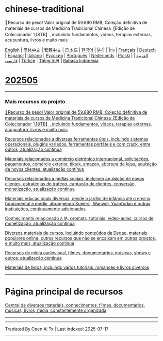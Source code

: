# chinese-traditional
🎁Recurso de peso! Valor original de 59.880 RMB, Coleção definitiva de materiais de cursos de Medicina Tradicional Chinesa【Edição de Colecionador 1,18TB】, incluindo fundamentos, vídeos, terapias externas, acupuntura, livros e muito mais

[English](https://openaitx.github.io/view.html?user=mswnlz&project=chinese-traditional&lang=en) | [简体中文](https://openaitx.github.io/view.html?user=mswnlz&project=chinese-traditional&lang=zh-CN) | [繁體中文](https://openaitx.github.io/view.html?user=mswnlz&project=chinese-traditional&lang=zh-TW) | [日本語](https://openaitx.github.io/view.html?user=mswnlz&project=chinese-traditional&lang=ja) | [한국어](https://openaitx.github.io/view.html?user=mswnlz&project=chinese-traditional&lang=ko) | [हिन्दी](https://openaitx.github.io/view.html?user=mswnlz&project=chinese-traditional&lang=hi) | [ไทย](https://openaitx.github.io/view.html?user=mswnlz&project=chinese-traditional&lang=th) | [Français](https://openaitx.github.io/view.html?user=mswnlz&project=chinese-traditional&lang=fr) | [Deutsch](https://openaitx.github.io/view.html?user=mswnlz&project=chinese-traditional&lang=de) | [Español](https://openaitx.github.io/view.html?user=mswnlz&project=chinese-traditional&lang=es) | [Italiano](https://openaitx.github.io/view.html?user=mswnlz&project=chinese-traditional&lang=it) | [Русский](https://openaitx.github.io/view.html?user=mswnlz&project=chinese-traditional&lang=ru) | [Português](https://openaitx.github.io/view.html?user=mswnlz&project=chinese-traditional&lang=pt) | [Nederlands](https://openaitx.github.io/view.html?user=mswnlz&project=chinese-traditional&lang=nl) | [Polski](https://openaitx.github.io/view.html?user=mswnlz&project=chinese-traditional&lang=pl) | [العربية](https://openaitx.github.io/view.html?user=mswnlz&project=chinese-traditional&lang=ar) | [فارسی](https://openaitx.github.io/view.html?user=mswnlz&project=chinese-traditional&lang=fa) | [Türkçe](https://openaitx.github.io/view.html?user=mswnlz&project=chinese-traditional&lang=tr) | [Tiếng Việt](https://openaitx.github.io/view.html?user=mswnlz&project=chinese-traditional&lang=vi) | [Bahasa Indonesia](https://openaitx.github.io/view.html?user=mswnlz&project=chinese-traditional&lang=id)

# [202505](https://raw.githubusercontent.com/mswnlz/chinese-traditional/main/202505.md)


---------------
### Mais recursos do projeto

[🎁Recurso de peso! Valor original de 59.880 RMB, Coleção definitiva de materiais de cursos de Medicina Tradicional Chinesa【Edição de Colecionador 1,18TB】, incluindo fundamentos, vídeos, terapias externas, acupuntura, livros e muito mais](https://github.com/mswnlz/chinese-traditional)

[Recursos relacionados a diversas ferramentas úteis, incluindo sistemas operacionais, plugins variados, ferramentas portáteis e com crack, entre outros, atualização contínua](https://github.com/mswnlz/tools)


[Materiais relacionados a comércio eletrônico internacional, solicitações, pagamentos, comércio exterior, tiktok, amazon, abertura de lojas, aquisição de novos clientes, atualização contínua](https://github.com/mswnlz/cross-border)

[Recursos relacionados a mídias sociais, incluindo aquisição de novos clientes, estratégias de tráfego, captação de clientes, conversão, monetização, atualização contínua](https://github.com/mswnlz/self-media)

[ Materiais educacionais diversos, desde o jardim de infância até o ensino fundamental e médio, abrangendo Xueersi, Wanwei, Yuanfudao e outras instituições, continuamente adicionados](https://github.com/mswnlz/edu-knowlege)

[Conhecimento relacionado à IA, prompts, tutoriais, vídeo-aulas, cursos de monetização, atualização contínua](https://github.com/mswnlz/AIknowledge)

[Diversos materiais de cursos, incluindo conteúdos da Dedao, materiais populares online, outros recursos que não se encaixam em outros projetos, e muito mais, atualização contínua](https://github.com/mswnlz/curriculum)

[Recursos de mídia audiovisual, filmes, documentários, músicas, shows e outros, atualização contínua](https://github.com/mswnlz/movies)

[Materiais de livros, incluindo vários tutoriais, romances e livros diversos](https://github.com/mswnlz/book)


---------------

# Página principal de recursos
[Central de diversos materiais, conhecimentos, filmes, documentários, músicas, livros, mídia, constantemente organizada](https://github.com/mswnlz)

---------------





---

Tranlated By [Open Ai Tx](https://github.com/OpenAiTx/OpenAiTx) | Last indexed: 2025-07-17

---